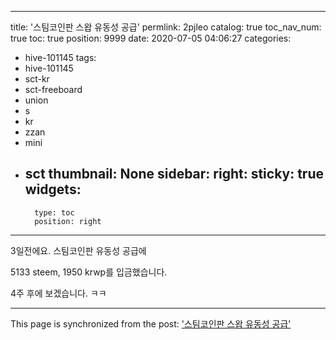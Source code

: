
---
title: '스팀코인판 스왑 유동성 공급'
permlink: 2pjleo
catalog: true
toc_nav_num: true
toc: true
position: 9999
date: 2020-07-05 04:06:27
categories:
- hive-101145
tags:
- hive-101145
- sct-kr
- sct-freeboard
- union
- s
- kr
- zzan
- mini
- sct
thumbnail: None
sidebar:
    right:
        sticky: true
widgets:
    -
        type: toc
        position: right
---


3일전에요. 스팀코인판 유동성 공급에

5133 steem, 1950 krwp를 입금했습니다.

4주 후에 보겠습니다. ㅋㅋ

- - -

This page is synchronized from the post: ['스팀코인판 스왑 유동성 공급'](https://steemit.com/@jacobyu/2pjleo)
